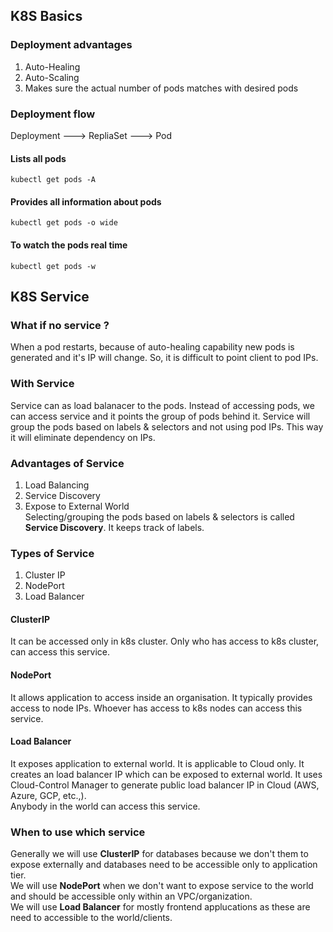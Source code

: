 ## K8S Basics
### Deployment advantages
1. Auto-Healing
2. Auto-Scaling
3. Makes sure the actual number of pods matches with desired pods

### Deployment flow
Deployment ---> RepliaSet ---> Pod

#### Lists all pods
```
kubectl get pods -A
```
#### Provides all information about pods
```
kubectl get pods -o wide
```
#### To watch the pods real time
```
kubectl get pods -w
```
## K8S Service
### What if no service ?
When a pod restarts, because of auto-healing capability new pods is generated and it's IP will change. So, it is difficult to point client to pod IPs. 
### With Service
Service can as load balanacer to the pods. Instead of accessing pods, we can access service and it points the group of pods behind it.
Service will group the pods based on labels & selectors and not using pod IPs. This way it will eliminate dependency on IPs.
### Advantages of Service
1. Load Balancing
2. Service Discovery
3. Expose to External World  
Selecting/grouping the pods based on labels & selectors is called **Service Discovery**. It keeps track of labels.
### Types of Service
1. Cluster IP
2. NodePort
3. Load Balancer
#### ClusterIP
It can be accessed only in k8s cluster. Only who has access to k8s cluster, can access this service.
#### NodePort
It allows application to access inside an organisation. It typically provides access to node IPs. Whoever has access to k8s nodes can access this service.
#### Load Balancer
It exposes application to external world. It is applicable to Cloud only. It creates an load balancer IP which can be exposed to external world. It uses Cloud-Control Manager to generate public load balancer IP in Cloud (AWS, Azure, GCP, etc.,).\
Anybody in the world can access this service.
### When to use which service
Generally we will use **ClusterIP** for databases because we don't them to expose externally and databases need to be accessible only to application tier.\
We will use **NodePort** when we don't want to expose service to the world and should be accessible only within an VPC/organization.\
We will use **Load Balancer** for mostly frontend applucations as these are need to accessible to the world/clients.
